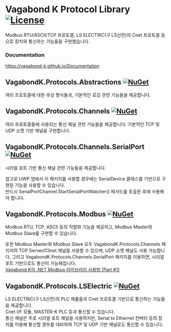 # Vagabond K Protocol Library [![License](https://img.shields.io/badge/license-LGPL--2.1-blue.svg)](https://licenses.nuget.org/LGPL-2.1-only)   
Modbus RTU/ASCII/TCP 프로토콜, LS ELECTRIC(구 LS산전)의 Cnet 프로토콜 등으로 장치와 통신하는 기능들을 구현했습니다.

### Documentation
https://vagabond-k.github.io/Documentation

## VagabondK.Protocols.Abstractions [![NuGet](https://img.shields.io/nuget/v/VagabondK.Protocols.Abstractions.svg)](https://www.nuget.org/packages/VagabondK.Protocols.Abstractions/)   
여러 프로토콜에 대한 추상 형식들과, 기본적인 로깅 관련 기능들을 제공합니다.

## VagabondK.Protocols.Channels [![NuGet](https://img.shields.io/nuget/v/VagabondK.Protocols.Channels.svg)](https://www.nuget.org/packages/VagabondK.Protocols.Channels/)   
여러 프로토콜들에 사용되는 통신 채널 관련 기능들을 제공합니다. 기본적인 TCP 및 UDP 소켓 기반 채널을 구현합니다.

## VagabondK.Protocols.Channels.SerialPort [![NuGet](https://img.shields.io/nuget/v/VagabondK.Protocols.Channels.SerialPort.svg)](https://www.nuget.org/packages/VagabondK.Protocols.Channels.SerialPort/)   
시리얼 포트 기반 통신 채널 관련 기능들을 제공합니다.   

참고로 UWP 앱에서 이 패키지를 사용할 경우에는 SerialDevice 클래스를 기반으로 구현된 기능을 사용할 수 있습니다.   
반드시 SerialPortChannel.StartSerialPortWatcher() 메서드를 호출한 후에 사용해야 합니다.

## VagabondK.Protocols.Modbus [![NuGet](https://img.shields.io/nuget/v/VagabondK.Protocols.Modbus.svg)](https://www.nuget.org/packages/VagabondK.Protocols.Modbus/)   
Modbus RTU, TCP, ASCII 등의 직렬화 기능을 제공하고, Modbus Master와 Modbus Slave를 구현할 수 있습니다.   

또한 Modbus Master와 Modbus Slave 모두 VagabondK.Protocols.Channels 패키지의 TCP Server/Clinet 채널을 사용할 수 있으며, UDP 소켓 채널도 사용 가능합니다.
그리고 VagabondK.Protocols.Channels.SerialPort 패키지를 이용하면, 시리얼 포트 기반으로도 통신이 가능해집니다.  
[Vagabond K의 .NET Modbus 라이브러리 사용법 [Part #1]](https://blog.naver.com/vagabond-k/222490531747)

## VagabondK.Protocols.LSElectric [![NuGet](https://img.shields.io/nuget/v/VagabondK.Protocols.LSElectric.svg)](https://www.nuget.org/packages/VagabondK.Protocols.LSElectric/)   
LS ELECTRIC(구 LS산전)의 PLC 제품들과 Cnet 프로토콜 기반으로 통신하는 기능들을 제공합니다.   
Cnet I/F 모듈, MASTER-K PLC 등과 통신할 수 있습니다.   
통신 채널은 주로 시리얼 포트 채널을 사용하지만, Serial to Ethernet 컨버터 등의 장치를 이용해 통신할 경우를 대비하여 TCP 및 UDP 기반 채널로도 통신할 수 있습니다.
